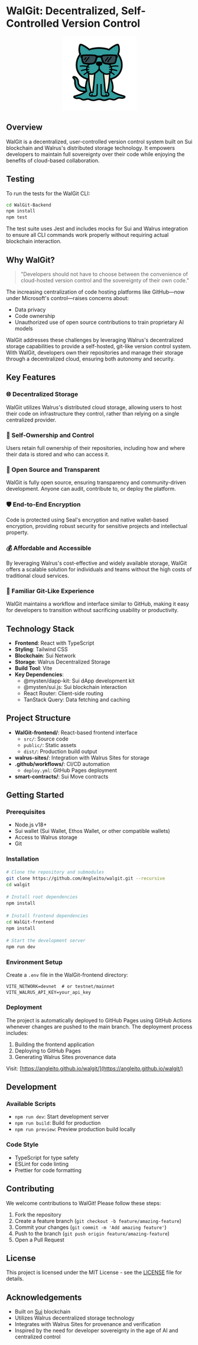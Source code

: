 # WalGit: Decentralized, Self-Controlled Version Control

<p align="center">
  <img src="WalGit-frontend/public/walgitv3.png" alt="WalGit Logo - Cool Walrus with Sunglasses" width="200" style="background: transparent;" />
</p>

## Overview

WalGit is a decentralized, user-controlled version control system built on Sui blockchain and Walrus's distributed storage technology. It empowers developers to maintain full sovereignty over their code while enjoying the benefits of cloud-based collaboration.

## Testing

To run the tests for the WalGit CLI:

```bash
cd WalGit-Backend
npm install
npm test
```

The test suite uses Jest and includes mocks for Sui and Walrus integration to ensure all CLI commands work properly without requiring actual blockchain interaction.

## Why WalGit?

> "Developers should not have to choose between the convenience of cloud-hosted version control and the sovereignty of their own code."

The increasing centralization of code hosting platforms like GitHub—now under Microsoft's control—raises concerns about:
- Data privacy
- Code ownership
- Unauthorized use of open source contributions to train proprietary AI models

WalGit addresses these challenges by leveraging Walrus's decentralized storage capabilities to provide a self-hosted, git-like version control system. With WalGit, developers own their repositories and manage their storage through a decentralized cloud, ensuring both autonomy and security.

## Key Features

### 🌐 Decentralized Storage
WalGit utilizes Walrus's distributed cloud storage, allowing users to host their code on infrastructure they control, rather than relying on a single centralized provider.

### 🔐 Self-Ownership and Control
Users retain full ownership of their repositories, including how and where their data is stored and who can access it.

### 📖 Open Source and Transparent
WalGit is fully open source, ensuring transparency and community-driven development. Anyone can audit, contribute to, or deploy the platform.

### 🛡️ End-to-End Encryption
Code is protected using Seal's encryption and native wallet-based encryption, providing robust security for sensitive projects and intellectual property.

### 💰 Affordable and Accessible
By leveraging Walrus's cost-effective and widely available storage, WalGit offers a scalable solution for individuals and teams without the high costs of traditional cloud services.

### 🔄 Familiar Git-Like Experience
WalGit maintains a workflow and interface similar to GitHub, making it easy for developers to transition without sacrificing usability or productivity.

## Technology Stack

- **Frontend**: React with TypeScript
- **Styling**: Tailwind CSS
- **Blockchain**: Sui Network
- **Storage**: Walrus Decentralized Storage
- **Build Tool**: Vite
- **Key Dependencies**:
  - @mysten/dapp-kit: Sui dApp development kit
  - @mysten/sui.js: Sui blockchain interaction
  - React Router: Client-side routing
  - TanStack Query: Data fetching and caching

## Project Structure

- **WalGit-frontend/**: React-based frontend interface
  - `src/`: Source code
  - `public/`: Static assets
  - `dist/`: Production build output
- **walrus-sites/**: Integration with Walrus Sites for storage
- **.github/workflows/**: CI/CD automation
  - `deploy.yml`: GitHub Pages deployment
- **smart-contracts/**: Sui Move contracts

## Getting Started

### Prerequisites
- Node.js v18+
- Sui wallet (Sui Wallet, Ethos Wallet, or other compatible wallets)
- Access to Walrus storage
- Git

### Installation
```bash
# Clone the repository and submodules
git clone https://github.com/Angleito/walgit.git --recursive
cd walgit

# Install root dependencies
npm install

# Install frontend dependencies
cd WalGit-frontend
npm install

# Start the development server
npm run dev
```

### Environment Setup
Create a `.env` file in the WalGit-frontend directory:
```env
VITE_NETWORK=devnet  # or testnet/mainnet
VITE_WALRUS_API_KEY=your_api_key
```

### Deployment
The project is automatically deployed to GitHub Pages using GitHub Actions whenever changes are pushed to the main branch. The deployment process includes:

1. Building the frontend application
2. Deploying to GitHub Pages
3. Generating Walrus Sites provenance data

Visit: [https://angleito.github.io/walgit/](https://angleito.github.io/walgit/)

## Development

### Available Scripts
- `npm run dev`: Start development server
- `npm run build`: Build for production
- `npm run preview`: Preview production build locally

### Code Style
- TypeScript for type safety
- ESLint for code linting
- Prettier for code formatting

## Contributing

We welcome contributions to WalGit! Please follow these steps:

1. Fork the repository
2. Create a feature branch (`git checkout -b feature/amazing-feature`)
3. Commit your changes (`git commit -m 'Add amazing feature'`)
4. Push to the branch (`git push origin feature/amazing-feature`)
5. Open a Pull Request

## License

This project is licensed under the MIT License - see the [LICENSE](LICENSE) file for details.

## Acknowledgements

- Built on [Sui](https://sui.io/) blockchain
- Utilizes Walrus decentralized storage technology
- Integrates with Walrus Sites for provenance and verification
- Inspired by the need for developer sovereignty in the age of AI and centralized control
